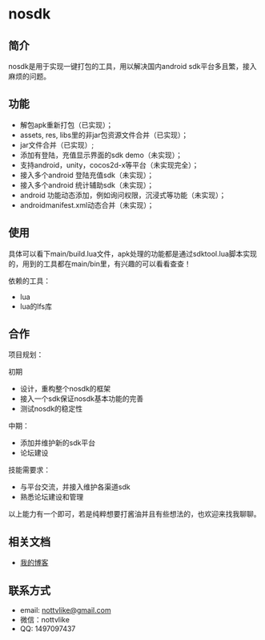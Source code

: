 # nosdk

## 简介
nosdk是用于实现一键打包的工具，用以解决国内android sdk平台多且繁，接入麻烦的问题。

## 功能

* 解包apk重新打包（已实现）；
* assets, res, libs里的非jar包资源文件合并（已实现）；
* jar文件合并（已实现）;
* 添加有登陆，充值显示界面的sdk demo（未实现）；
* 支持android，unity，cocos2d-x等平台（未实现完全）；
* 接入多个android 登陆充值sdk（未实现）；
* 接入多个android 统计辅助sdk（未实现）；
* android 功能动态添加，例如询问权限，沉浸式等功能（未实现）；
* androidmanifest.xml动态合并（未实现）；

## 使用

具体可以看下main/build.lua文件，apk处理的功能都是通过sdktool.lua脚本实现的，用到的工具都在main/bin里，有兴趣的可以看看查查！

依赖的工具：

* lua
* lua的lfs库

## 合作

项目规划：

初期

* 设计，重构整个nosdk的框架
* 接入一个sdk保证nosdk基本功能的完善
* 测试nosdk的稳定性

中期：

* 添加并维护新的sdk平台
* 论坛建设

技能需要求：

*    与平台交流，并接入维护各渠道sdk
*    熟悉论坛建设和管理

以上能力有一个即可，若是纯粹想要打酱油并且有些想法的，也欢迎来找我聊聊。

## 相关文档

* [我的博客][1]


## 联系方式

* email: nottvlike@gmail.com
* 微信：nottvlike
* QQ: 1497097437

[1]: http://www.cnblogs.com/nottvlike/p/4594179.html "my bolg"
